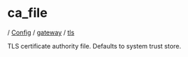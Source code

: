 # ca_file

/ [Config](../../../README.md) / [gateway](../../README.md) / [tls](../README.md) 

TLS certificate authority file. Defaults to system trust store.

